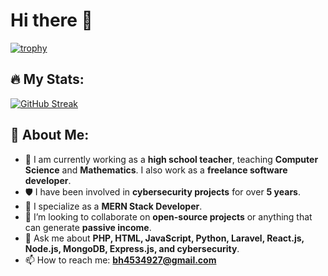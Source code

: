 # Hi there 👋

[![trophy](https://github-profile-trophy.vercel.app/?username=samuelmwangi729&theme=gruvbox)](https://github.com/samuelmwangi729/github-profile-trophy)
## 🔥 My Stats:
[![GitHub Streak](http://github-readme-streak-stats.herokuapp.com?user=samuelmwangi729&theme=hacker&background=000000)](https://git.io/streak-stats)

## 🚀 About Me:
- 🔭 I am currently working as a **high school teacher**, teaching **Computer Science** and **Mathematics**. I also work as a **freelance software developer**.
- 🛡️ I have been involved in **cybersecurity projects** for over **5 years**.
- 🌱 I specialize as a **MERN Stack Developer**.
- 👯 I’m looking to collaborate on **open-source projects** or anything that can generate **passive income**.
- 💬 Ask me about **PHP, HTML, JavaScript, Python, Laravel, React.js, Node.js, MongoDB, Express.js, and cybersecurity**.
- 📫 How to reach me: **bh4534927@gmail.com**
